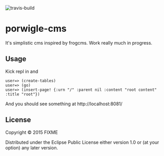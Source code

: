 ![travis-build](https://travis-ci.org/juhofriman/porwigle-cms.svg?branch=master)
# porwigle-cms

It's simplistic cms inspired by frogcms. Work really much in progress.

## Usage

Kick repl in and

```
user=> (create-tables)
user=> (go)
user=> (insert-page! {:urn "/" :parent nil :content "root content" :title "root"})
```

And you should see something at http://localhost:8081/

## License

Copyright © 2015 FIXME

Distributed under the Eclipse Public License either version 1.0 or (at
your option) any later version.
